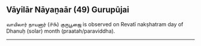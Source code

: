 ## Vāyilār Nāyaṉaār (49) Gurupūjai
வாயிலார் நாயனார் (௪௯) குருபூஜை is observed on Revatī nakṣhatram day of Dhanuḥ (solar) month (praatah/paraviddha).



---
